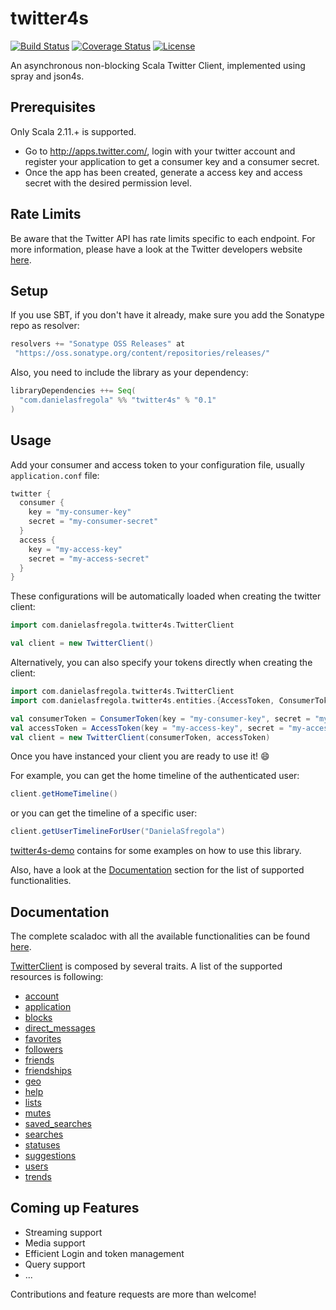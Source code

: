 twitter4s
=========

[![Build Status](https://travis-ci.org/DanielaSfregola/twitter4s.svg?branch=master)](https://travis-ci.org/DanielaSfregola/twitter4s) [![Coverage Status](https://img.shields.io/coveralls/DanielaSfregola/twitter4s.svg)](https://coveralls.io/r/DanielaSfregola/twitter4s?branch=master) [![License](http://img.shields.io/:license-Apache%202-red.svg)](http://www.apache.org/licenses/LICENSE-2.0.txt)

An asynchronous non-blocking Scala Twitter Client, implemented using spray and json4s.

Prerequisites
-------------
Only Scala 2.11.+ is supported.

- Go to http://apps.twitter.com/, login with your twitter account and register your application to get a consumer key and a consumer secret.
- Once the app has been created, generate a access key and access secret with the desired permission level.

Rate Limits
-----------
Be aware that the Twitter API has rate limits specific to each endpoint. For more information, please have a look at the Twitter developers website [here](https://dev.twitter.com/rest/public/rate-limits).

Setup
-----
If you use SBT, if you don't have it already, make sure you add the Sonatype repo as resolver:

```scala
resolvers += "Sonatype OSS Releases" at
 "https://oss.sonatype.org/content/repositories/releases/"
```

Also, you need to include the library as your dependency:
```scala
libraryDependencies ++= Seq(
  "com.danielasfregola" %% "twitter4s" % "0.1"
)
```

Usage
-----
Add your consumer and access token to your configuration file, usually `application.conf` file:
```scala
twitter {
  consumer {
    key = "my-consumer-key"
    secret = "my-consumer-secret"
  }
  access {
    key = "my-access-key"
    secret = "my-access-secret"
  }
}
```

These configurations will be automatically loaded when creating the twitter client:
```scala
import com.danielasfregola.twitter4s.TwitterClient

val client = new TwitterClient()
```

Alternatively, you can also specify your tokens directly when creating the client:
```scala
import com.danielasfregola.twitter4s.TwitterClient
import com.danielasfregola.twitter4s.entities.{AccessToken, ConsumerToken}

val consumerToken = ConsumerToken(key = "my-consumer-key", secret = "my-consumer-secret")
val accessToken = AccessToken(key = "my-access-key", secret = "my-access-secret")  
val client = new TwitterClient(consumerToken, accessToken)
```
Once you have instanced your client you are ready to use it! :smile:

For example, you can get the home timeline of the authenticated user:
```scala
client.getHomeTimeline()
```

or you can get the timeline of a specific user:
```scala
client.getUserTimelineForUser("DanielaSfregola")
```
[twitter4s-demo](https://github.com/DanielaSfregola/twitter4s-demo) contains for some examples on how to use this library.

Also, have a look at the [Documentation](https://github.com/DanielaSfregola/twitter4s#documentation) section for the list of supported functionalities.

Documentation
-------------
The complete scaladoc with all the available functionalities can be found [here](http://danielasfregola.github.io/twitter4s).

[TwitterClient](http://danielasfregola.github.io/twitter4s/latest/api/index.html#com.danielasfregola.twitter4s.TwitterClient) is composed by several traits. A list of the supported resources is following:
- [account](http://danielasfregola.github.io/twitter4s/latest/api/index.html#com.danielasfregola.twitter4s.http.clients.account.TwitterAccountClient)
- [application](http://danielasfregola.github.io/twitter4s/latest/api/index.html#com.danielasfregola.twitter4s.http.clients.application.TwitterApplicationClient)
- [blocks](http://danielasfregola.github.io/twitter4s/latest/api/index.html#com.danielasfregola.twitter4s.http.clients.blocks.TwitterBlockClient)
- [direct_messages](http://danielasfregola.github.io/twitter4s/latest/api/index.html#com.danielasfregola.twitter4s.http.clients.directmessages.TwitterDirectMessageClient)
- [favorites](http://danielasfregola.github.io/twitter4s/latest/api/index.html#com.danielasfregola.twitter4s.http.clients.favorites.TwitterFavoriteClient)
- [followers](http://danielasfregola.github.io/twitter4s/latest/api/index.html#com.danielasfregola.twitter4s.http.clients.followers.TwitterFollowerClient)
- [friends](http://danielasfregola.github.io/twitter4s/latest/api/index.html#com.danielasfregola.twitter4s.http.clients.friends.TwitterFriendClient)
- [friendships](http://danielasfregola.github.io/twitter4s/latest/api/index.html#com.danielasfregola.twitter4s.http.clients.friendships.TwitterFriendshipClient)
- [geo](http://danielasfregola.github.io/twitter4s/latest/api/index.html#com.danielasfregola.twitter4s.http.clients.geo.TwitterGeoClient)
- [help](http://danielasfregola.github.io/twitter4s/latest/api/index.html#com.danielasfregola.twitter4s.http.clients.help.TwitterHelpClient)
- [lists](http://danielasfregola.github.io/twitter4s/latest/api/index.html#com.danielasfregola.twitter4s.http.clients.lists.TwitterListClient)
- [mutes](http://danielasfregola.github.io/twitter4s/latest/api/index.html#com.danielasfregola.twitter4s.http.clients.mutes.TwitterMuteClient)
- [saved_searches](http://danielasfregola.github.io/twitter4s/latest/api/index.html#com.danielasfregola.twitter4s.http.clients.savedsearches.TwitterSavedSearchClient)
- [searches](http://danielasfregola.github.io/twitter4s/latest/api/index.html#com.danielasfregola.twitter4s.http.clients.search.TwitterSearchClient)
- [statuses](http://danielasfregola.github.io/twitter4s/latest/api/index.html#com.danielasfregola.twitter4s.http.clients.statuses.TwitterStatusClient)
- [suggestions](http://danielasfregola.github.io/twitter4s/latest/api/index.html#com.danielasfregola.twitter4s.http.clients.suggestions.TwitterSuggestionClient)
- [users](http://danielasfregola.github.io/twitter4s/latest/api/index.html#com.danielasfregola.twitter4s.http.clients.users.TwitterUserClient)
- [trends](http://danielasfregola.github.io/twitter4s/latest/api/index.html#com.danielasfregola.twitter4s.http.clients.trends.TwitterTrendClient)

Coming up Features
---------------
- Streaming support
- Media support
- Efficient Login and token management
- Query support
- ...

Contributions and feature requests are more than welcome!
